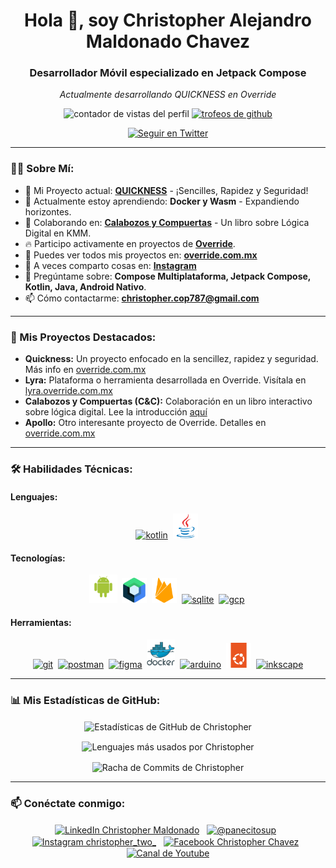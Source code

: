 <h1 align="center">Hola 👋, soy Christopher Alejandro Maldonado Chavez</h1>
<h3 align="center">Desarrollador Móvil especializado en Jetpack Compose</h3>
<p align="center"><em>Actualmente desarrollando QUICKNESS en Override</em></p>

<p align="center">
  <img src="https://komarev.com/ghpvc/?username=christopher-two&label=Vistas%20del%20Perfil&color=0e75b6&style=flat-square" alt="contador de vistas del perfil" />
  <a href="https://github.com/ryo-ma/github-profile-trophy">
    <img src="https://github-profile-trophy.vercel.app/?username=christopher-two&theme=radical&no-frame=true&no-bg=true&margin-w=4" alt="trofeos de github" />
  </a>
</p>

<p align="center">
 <a href="https://twitter.com/panecitosup" target="_blank"><img src="https://img.shields.io/twitter/follow/panecitosup?logo=twitter&style=for-the-badge&color=1DA1F2&labelColor=grey" alt="Seguir en Twitter" /></a>
</p>

---

### 👨‍💻 Sobre Mí:

* 🚀 Mi Proyecto actual: **[QUICKNESS](https://github.com/Quickness-dev)** - ¡Sencilles, Rapidez y Seguridad!
* 🌱 Actualmente estoy aprendiendo: **Docker y Wasm** - Expandiendo horizontes.
* 🤝 Colaborando en: **[Calabozos y Compuertas](https://github.com/OverrideLLC/Calabozos-Compuertas-Mobile)** - Un libro sobre Lógica Digital en KMM.
* 🔥 Participo activamente en proyectos de **[Override](https://github.com/OverrideLLC)**.
* 💼 Puedes ver todos mis proyectos en: **[override.com.mx](http://www.override.com.mx)**
* 📝 A veces comparto cosas en: **[Instagram](https://instagram.com/christopher_two_)**
* 💬 Pregúntame sobre: **Compose Multiplataforma, Jetpack Compose, Kotlin, Java, Android Nativo**.
* 📫 Cómo contactarme: **christopher.cop787@gmail.com**

---

### 🚀 Mis Proyectos Destacados:

* **Quickness:** Un proyecto enfocado en la sencillez, rapidez y seguridad. Más info en [override.com.mx](http://www.override.com.mx)
* **Lyra:** Plataforma o herramienta desarrollada en Override. Visítala en [lyra.override.com.mx](https://lyra.override.com.mx/)
* **Calabozos y Compuertas (C&C):** Colaboración en un libro interactivo sobre lógica digital. Lee la introducción [aquí](https://calabozoscompuertas.docs.override.com.mx/intro.html#p-blico-objetivo)
* **Apollo:** Otro interesante proyecto de Override. Detalles en [override.com.mx](http://www.override.com.mx)

---

### 🛠️ Habilidades Técnicas:

#### Lenguajes:
<p align="center">
  <a href="https://kotlinlang.org" target="_blank" rel="noreferrer"><img src="https://www.vectorlogo.zone/logos/kotlinlang/kotlinlang-icon.svg" alt="kotlin" width="40" height="40"/></a> 
  <a href="https://www.java.com" target="_blank" rel="noreferrer"><img src="https://raw.githubusercontent.com/devicons/devicon/master/icons/java/java-original.svg" alt="java" width="40" height="40"/></a> 
</p>

#### Tecnologías:
<p align="center">
  <a href="https://developer.android.com" target="_blank" rel="noreferrer"><img src="https://raw.githubusercontent.com/devicons/devicon/master/icons/android/android-original-wordmark.svg" alt="android" width="45" height="45"/></a> 
  <a href="https://www.jetbrains.com/lp/compose-multiplatform/" target="_blank" rel="noreferrer"><img src="https://raw.githubusercontent.com/devicons/devicon/master/icons/jetpackcompose/jetpackcompose-original.svg" alt="Compose Multiplataforma" width="40" height="40"/></a>  <a href="https://firebase.google.com/" target="_blank" rel="noreferrer"><img src="https://raw.githubusercontent.com/devicons/devicon/master/icons/firebase/firebase-plain.svg" alt="firebase" width="40" height="40"/></a> 
  <a href="https://www.sqlite.org/" target="_blank" rel="noreferrer"><img src="https://www.vectorlogo.zone/logos/sqlite/sqlite-icon.svg" alt="sqlite" width="40" height="40"/></a> 
  <a href="https://cloud.google.com" target="_blank" rel="noreferrer"><img src="https://www.vectorlogo.zone/logos/google_cloud/google_cloud-icon.svg" alt="gcp" width="40" height="40"/></a> 
</p>

#### Herramientas:
<p align="center">
  <a href="https://git-scm.com/" target="_blank" rel="noreferrer"><img src="https://www.vectorlogo.zone/logos/git-scm/git-scm-icon.svg" alt="git" width="40" height="40"/></a> 
  <a href="https://postman.com" target="_blank" rel="noreferrer"><img src="https://www.vectorlogo.zone/logos/getpostman/getpostman-icon.svg" alt="postman" width="40" height="40"/></a> 
  <a href="https://www.figma.com/" target="_blank" rel="noreferrer"><img src="https://www.vectorlogo.zone/logos/figma/figma-icon.svg" alt="figma" width="40" height="40"/></a> 
  <a href="https://www.docker.com/" target="_blank" rel="noreferrer"><img src="https://raw.githubusercontent.com/devicons/devicon/master/icons/docker/docker-original-wordmark.svg" alt="docker" width="45" height="45"/></a> 
  <a href="https://www.arduino.cc/" target="_blank" rel="noreferrer"><img src="https://cdn.worldvectorlogo.com/logos/arduino-1.svg" alt="arduino" width="40" height="40"/></a> 
  <a href="https://ubuntu.com/" target="_blank" rel="noreferrer"><img src="https://raw.githubusercontent.com/devicons/devicon/master/icons/ubuntu/ubuntu-plain.svg" alt="ubuntu" width="40" height="40"/></a>  <a href="https://inkscape.org/" target="_blank" rel="noreferrer"><img src="https://www.vectorlogo.zone/logos/inkscape/inkscape-icon.svg" alt="inkscape" width="40" height="40"/></a> </p>

---

### 📊 Mis Estadísticas de GitHub:

<p align="center">
  <img align="center" src="https://github-readme-stats.vercel.app/api?username=christopher-two&show_icons=true&locale=es&theme=radical&hide_border=true&include_all_commits=true&count_private=true" alt="Estadísticas de GitHub de Christopher" />
</p>
<p align="center">
  <img align="center" src="https://github-readme-stats.vercel.app/api/top-langs/?username=christopher-two&layout=compact&locale=es&theme=radical&hide_border=true&include_all_commits=true&count_private=true" alt="Lenguajes más usados por Christopher" />
</p>
<p align="center">
  <img align="center" src="https://github-readme-streak-stats.herokuapp.com/?user=christopher-two&theme=radical&hide_border=true" alt="Racha de Commits de Christopher" />
</p>

---

### 📫 Conéctate conmigo:

<p align="center">
  <a href="https://linkedin.com/in/christopher-alejandro-maldonado-chavez" target="_blank"><img align="center" src="https://raw.githubusercontent.com/rahuldkjain/github-profile-readme-generator/master/src/images/icons/Social/linked-in-alt.svg" alt="LinkedIn Christopher Maldonado" height="30" width="40" /></a>  
  <a href="https://twitter.com/panecitosup" target="_blank"><img align="center" src="https://raw.githubusercontent.com/rahuldkjain/github-profile-readme-generator/master/src/images/icons/Social/twitter.svg" alt="@panecitosup" height="30" width="40" /></a>  
  <a href="https://instagram.com/christopher_two_" target="_blank"><img align="center" src="https://raw.githubusercontent.com/rahuldkjain/github-profile-readme-generator/master/src/images/icons/Social/instagram.svg" alt="Instagram christopher_two_" height="30" width="40" /></a>  
  <a href="https://fb.com/christopher chavez" target="_blank"><img align="center" src="https://raw.githubusercontent.com/rahuldkjain/github-profile-readme-generator/master/src/images/icons/Social/facebook.svg" alt="Facebook Christopher Chavez" height="30" width="40" /></a>  
  <a href="https://www.youtube.com/c/bebocoder" target="_blank"><img align="center" src="https://raw.githubusercontent.com/rahuldkjain/github-profile-readme-generator/master/src/images/icons/Social/youtube.svg" alt="Canal de Youtube" height="30" width="40" /></a>
</p>

